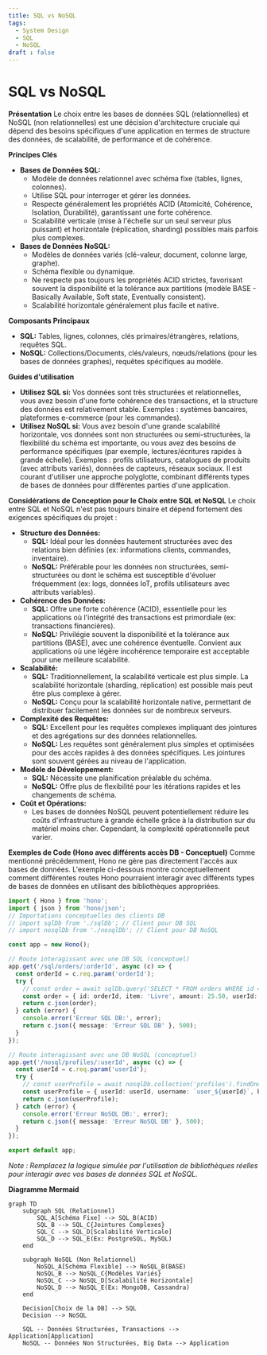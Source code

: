 ```yaml
---
title: SQL vs NoSQL
tags:
  - System Design
  - SQL
  - NoSQL
draft : false
---
```


# SQL vs NoSQL

**Présentation**
Le choix entre les bases de données SQL (relationnelles) et NoSQL (non relationnelles) est une décision d'architecture cruciale qui dépend des besoins spécifiques d'une application en termes de structure des données, de scalabilité, de performance et de cohérence.

**Principes Clés**
- **Bases de Données SQL:**
    - Modèle de données relationnel avec schéma fixe (tables, lignes, colonnes).
    - Utilise SQL pour interroger et gérer les données.
    - Respecte généralement les propriétés ACID (Atomicité, Cohérence, Isolation, Durabilité), garantissant une forte cohérence.
    - Scalabilité verticale (mise à l'échelle sur un seul serveur plus puissant) et horizontale (réplication, sharding) possibles mais parfois plus complexes.
- **Bases de Données NoSQL:**
    - Modèles de données variés (clé-valeur, document, colonne large, graphe).
    - Schéma flexible ou dynamique.
    - Ne respecte pas toujours les propriétés ACID strictes, favorisant souvent la disponibilité et la tolérance aux partitions (modèle BASE - Basically Available, Soft state, Eventually consistent).
    - Scalabilité horizontale généralement plus facile et native.

**Composants Principaux**
- **SQL:** Tables, lignes, colonnes, clés primaires/étrangères, relations, requêtes SQL.
- **NoSQL:** Collections/Documents, clés/valeurs, nœuds/relations (pour les bases de données graphes), requêtes spécifiques au modèle.

**Guides d'utilisation**
- **Utilisez SQL si:** Vos données sont très structurées et relationnelles, vous avez besoin d'une forte cohérence des transactions, et la structure des données est relativement stable. Exemples : systèmes bancaires, plateformes e-commerce (pour les commandes).
- **Utilisez NoSQL si:** Vous avez besoin d'une grande scalabilité horizontale, vos données sont non structurées ou semi-structurées, la flexibilité du schéma est importante, ou vous avez des besoins de performance spécifiques (par exemple, lectures/écritures rapides à grande échelle). Exemples : profils utilisateurs, catalogues de produits (avec attributs variés), données de capteurs, réseaux sociaux.
Il est courant d'utiliser une approche polyglotte, combinant différents types de bases de données pour différentes parties d'une application.

**Considérations de Conception pour le Choix entre SQL et NoSQL**
Le choix entre SQL et NoSQL n'est pas toujours binaire et dépend fortement des exigences spécifiques du projet :
- **Structure des Données:**
    - **SQL:** Idéal pour les données hautement structurées avec des relations bien définies (ex: informations clients, commandes, inventaire).
    - **NoSQL:** Préférable pour les données non structurées, semi-structurées ou dont le schéma est susceptible d'évoluer fréquemment (ex: logs, données IoT, profils utilisateurs avec attributs variables).
- **Cohérence des Données:**
    - **SQL:** Offre une forte cohérence (ACID), essentielle pour les applications où l'intégrité des transactions est primordiale (ex: transactions financières).
    - **NoSQL:** Privilégie souvent la disponibilité et la tolérance aux partitions (BASE), avec une cohérence éventuelle. Convient aux applications où une légère incohérence temporaire est acceptable pour une meilleure scalabilité.
- **Scalabilité:**
    - **SQL:** Traditionnellement, la scalabilité verticale est plus simple. La scalabilité horizontale (sharding, réplication) est possible mais peut être plus complexe à gérer.
    - **NoSQL:** Conçu pour la scalabilité horizontale native, permettant de distribuer facilement les données sur de nombreux serveurs.
- **Complexité des Requêtes:**
    - **SQL:** Excellent pour les requêtes complexes impliquant des jointures et des agrégations sur des données relationnelles.
    - **NoSQL:** Les requêtes sont généralement plus simples et optimisées pour des accès rapides à des données spécifiques. Les jointures sont souvent gérées au niveau de l'application.
- **Modèle de Développement:**
    - **SQL:** Nécessite une planification préalable du schéma.
    - **NoSQL:** Offre plus de flexibilité pour les itérations rapides et les changements de schéma.
- **Coût et Opérations:**
    - Les bases de données NoSQL peuvent potentiellement réduire les coûts d'infrastructure à grande échelle grâce à la distribution sur du matériel moins cher. Cependant, la complexité opérationnelle peut varier.

**Exemples de Code (Hono avec différents accès DB - Conceptuel)**
Comme mentionné précédemment, Hono ne gère pas directement l'accès aux bases de données. L'exemple ci-dessous montre conceptuellement comment différentes routes Hono pourraient interagir avec différents types de bases de données en utilisant des bibliothèques appropriées.

```typescript
import { Hono } from 'hono';
import { json } from 'hono/json';
// Importations conceptuelles des clients DB
// import sqlDb from './sqlDb'; // Client pour DB SQL
// import nosqlDb from './nosqlDb'; // Client pour DB NoSQL

const app = new Hono();

// Route interagissant avec une DB SQL (conceptuel)
app.get('/sql/orders/:orderId', async (c) => {
  const orderId = c.req.param('orderId');
  try {
    // const order = await sqlDb.query('SELECT * FROM orders WHERE id = ?', [orderId]);
    const order = { id: orderId, item: 'Livre', amount: 25.50, userId: 123 }; // Simulation
    return c.json(order);
  } catch (error) {
    console.error('Erreur SQL DB:', error);
    return c.json({ message: 'Erreur SQL DB' }, 500);
  }
});

// Route interagissant avec une DB NoSQL (conceptuel)
app.get('/nosql/profiles/:userId', async (c) => {
  const userId = c.req.param('userId');
  try {
    // const userProfile = await nosqlDb.collection('profiles').findOne({ userId: userId });
    const userProfile = { userId: userId, username: `user_${userId}`, bio: 'Développeur' }; // Simulation
    return c.json(userProfile);
  } catch (error) {
    console.error('Erreur NoSQL DB:', error);
    return c.json({ message: 'Erreur NoSQL DB' }, 500);
  }
});

export default app;
```
*Note : Remplacez la logique simulée par l'utilisation de bibliothèques réelles pour interagir avec vos bases de données SQL et NoSQL.*

**Diagramme Mermaid**
```mermaid
graph TD
    subgraph SQL (Relationnel)
        SQL_A[Schéma Fixe] --> SQL_B(ACID)
        SQL_B --> SQL_C{Jointures Complexes}
        SQL_C --> SQL_D[Scalabilité Verticale]
        SQL_D --> SQL_E(Ex: PostgreSQL, MySQL)
    end

    subgraph NoSQL (Non Relationnel)
        NoSQL_A[Schéma Flexible] --> NoSQL_B(BASE)
        NoSQL_B --> NoSQL_C{Modèles Variés}
        NoSQL_C --> NoSQL_D[Scalabilité Horizontale]
        NoSQL_D --> NoSQL_E(Ex: MongoDB, Cassandra)
    end

    Decision[Choix de la DB] --> SQL
    Decision --> NoSQL

    SQL -- Données Structurées, Transactions --> Application[Application]
    NoSQL -- Données Non Structurées, Big Data --> Application